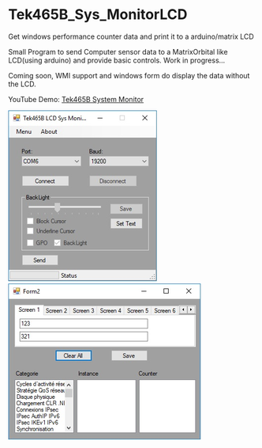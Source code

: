# Tek465B_Sys_MonitorLCD
Get windows performance counter data and print it to a arduino/matrix LCD

Small Program to send Computer sensor data to a MatrixOrbital like LCD(using arduino) and provide basic controls.
Work in progress...

Coming soon, WMI support and windows form do display the data without the LCD.

YouTube Demo: <a href='https://www.youtube.com/watch?v=DcTTr-bAAss'>Tek465B System Monitor</a>


![AppImage1](https://github.com/Tek465B/Tek465B_Sys_MonitorLCD/blob/master/AppImage1.jpg)
![AppImage2](https://github.com/Tek465B/Tek465B_Sys_MonitorLCD/blob/master/AppImage2.jpg)
